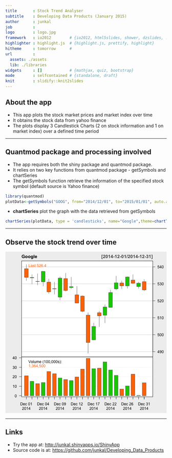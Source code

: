 ```yaml
---
title       : Stock Trend Analyser
subtitle    : Developing Data Products (January 2015)
author      : junkal
job         : 
logo        : logo.jpg
framework   : io2012        # {io2012, html5slides, shower, dzslides, ...}
highlighter : highlight.js  # {highlight.js, prettify, highlight}
hitheme     : tomorrow      # 
url         :
  assets: ./assets
  lib: ./libraries
widgets     : []            # {mathjax, quiz, bootstrap}
mode        : selfcontained # {standalone, draft}
knit        : slidify::knit2slides
---
```


## About the app

- This app plots the stock market prices and market index over time
- It obtains the stock data from yahoo finance
- The plots display 3 Candlestick Charts (2 on stock information and 1 on market index) over a defined time period

---

## Quantmod package and processing involved

- The app requires both the shiny package and quantmod package. 
- It relies on two key functions from quantmod package - getSymbols and chartSeries
- The getSymbols function retrieve the information of the specified stock symbol (default source is Yahoo finance)

```r
library(quantmod)
plotData<-getSymbols("GOOG", from="2014/12/01", to="2015/01/01", auto.assign=FALSE)
```
- **chartSeries** plot the graph with the data retrieved from getSymbols

```r
chartSeries(plotData, type = 'candlesticks', name="Google",theme=chartTheme("white"))
```

---

## Observe the stock trend over time

![plot of chunk unnamed-chunk-3](assets/fig/unnamed-chunk-3-1.png) 

---

## Links

- Try the app at: http://junkal.shinyapps.io/ShinyApp 
- Source code is at: https://github.com/junkal/Developing_Data_Products
